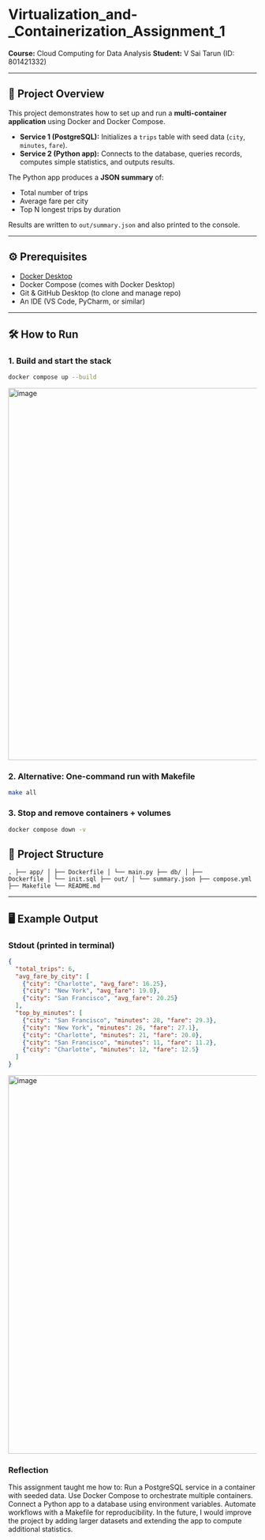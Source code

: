 # Virtualization_and-_Containerization_Assignment_1

 
**Course:** Cloud Computing for Data Analysis 
**Student:** V Sai Tarun (ID: 801421332)  

---

## 📌 Project Overview  
This project demonstrates how to set up and run a **multi-container application** using Docker and Docker Compose.  

- **Service 1 (PostgreSQL):** Initializes a `trips` table with seed data (`city`, `minutes`, `fare`).  
- **Service 2 (Python app):** Connects to the database, queries records, computes simple statistics, and outputs results.  

The Python app produces a **JSON summary** of:  
- Total number of trips  
- Average fare per city  
- Top N longest trips by duration  

Results are written to `out/summary.json` and also printed to the console.  

---

## ⚙️ Prerequisites  
- [Docker Desktop](https://www.docker.com/products/docker-desktop/)  
- Docker Compose (comes with Docker Desktop)  
- Git & GitHub Desktop (to clone and manage repo)  
- An IDE (VS Code, PyCharm, or similar)  

---

## 🛠️ How to Run  

### 1. Build and start the stack
```bash
docker compose up --build
```
<img width="940" height="753" alt="image" src="https://github.com/user-attachments/assets/438ae9ea-9cf6-4571-b38e-1ac575def3bc" />


### 2. Alternative: One-command run with Makefile
```bash
make all
```

### 3. Stop and remove containers + volumes

```bash
docker compose down -v
```

## 📂 Project Structure
<code>.
├── app/
│ ├── Dockerfile
│ └── main.py
├── db/
│ ├── Dockerfile
│ └── init.sql
├── out/
│ └── summary.json
├── compose.yml
├── Makefile
└── README.md</code>


---

## 🖥️ Example Output  

### Stdout (printed in terminal)
```json
{
  "total_trips": 6,
  "avg_fare_by_city": [
    {"city": "Charlotte", "avg_fare": 16.25},
    {"city": "New York", "avg_fare": 19.0},
    {"city": "San Francisco", "avg_fare": 20.25}
  ],
  "top_by_minutes": [
    {"city": "San Francisco", "minutes": 28, "fare": 29.3},
    {"city": "New York", "minutes": 26, "fare": 27.1},
    {"city": "Charlotte", "minutes": 21, "fare": 20.0},
    {"city": "San Francisco", "minutes": 11, "fare": 11.2},
    {"city": "Charlotte", "minutes": 12, "fare": 12.5}
  ]
}
```

<img width="1279" height="766" alt="image" src="https://github.com/user-attachments/assets/7edd7769-fee0-4478-9016-34998f057d9a" />


### Reflection
This assignment taught me how to:
Run a PostgreSQL service in a container with seeded data.
Use Docker Compose to orchestrate multiple containers.
Connect a Python app to a database using environment variables.
Automate workflows with a Makefile for reproducibility.
In the future, I would improve the project by adding larger datasets and extending the app to compute additional statistics.


